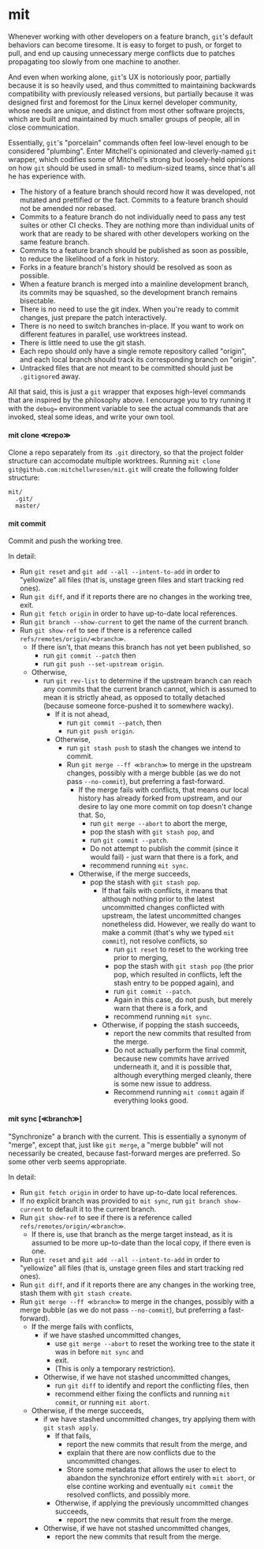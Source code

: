 # mit

Whenever working with other developers on a feature branch, `git`'s default behaviors can become tiresome. It is easy to
forget to push, or forget to pull, and end up causing unnecessary merge conflicts due to patches propagating too slowly
from one machine to another.

And even when working alone, `git`'s UX is notoriously poor, partially because it is so heavily used, and thus committed
to maintaining backwards compatibility with previously released versions, but partially because it was designed first
and foremost for the Linux kernel developer community, whose needs are unique, and distinct from most other software
projects, which are built and maintained by much smaller groups of people, all in close communication.

Essentially, `git`'s "porcelain" commands often feel low-level enough to be considered "plumbing". Enter Mitchell's
opinionated and cleverly-named `git` wrapper, which codifies some of Mitchell's strong but loosely-held opinions on how
`git` should be used in small- to medium-sized teams, since that's all he has experience with.

* The history of a feature branch should record how it was developed, not mutated and prettified or the fact. Commits to
  a feature branch should not be amended nor rebased.
* Commits to a feature branch do not individually need to pass any test suites or other CI checks. They are nothing more
  than individual units of work that are ready to be shared with other developers working on the same feature branch.
* Commits to a feature branch should be published as soon as possible, to reduce the likelihood of a fork in history.
* Forks in a feature branch's history should be resolved as soon as possible.
* When a feature branch is merged into a mainline development branch, its commits may be squashed, so the development
  branch remains bisectable.
* There is no need to use the git index. When you're ready to commit changes, just prepare the patch
  interactively.
* There is no need to switch branches in-place. If you want to work on different features in parallel, use worktrees
  instead.
* There is little need to use the git stash.
* Each repo should only have a single remote repository called "origin", and each local branch should track its
  corresponding branch on "origin".
* Untracked files that are not meant to be committed should just be `.gitignore`d away.

All that said, this is just a `git` wrapper that exposes high-level commands that are inspired by the philosophy above.
I encourage you to try running it with the `debug=` environment variable to see the actual commands that are invoked,
steal some ideas, and write your own tool.

#### mit clone ≪repo≫

Clone a repo separately from its `.git` directory, so that the project folder structure can accomodate multiple
worktrees. Running `mit clone git@github.com:mitchellwrosen/mit.git` will create the following folder structure:

    mit/
      .git/
      master/


#### mit commit

Commit and push the working tree.

In detail:

- Run `git reset` and `git add --all --intent-to-add` in order to "yellowize" all files (that is, unstage green
files and start tracking red ones).
- Run `git diff`, and if it reports there are no changes in the working tree, exit.
- Run `git fetch origin` in order to have up-to-date local references.
- Run `git branch --show-current` to get the name of the current branch.
- Run `git show-ref` to see if there is a reference called `refs/remotes/origin/≪branch≫`.
  - If there isn't, that means this branch has not yet been published, so
    - run `git commit --patch` then
    - run `git push --set-upstream origin`.
  - Otherwise,
    - run `git rev-list` to determine if the upstream branch can reach any commits that the current branch cannot, which
      is assumed to mean it is strictly ahead, as opposed to totally detached (because someone force-pushed it to
      somewhere wacky).
      - If it is not ahead,
        - run `git commit --patch`, then
        - run `git push origin`.
      - Otherwise,
        - run `git stash push` to stash the changes we intend to commit.
        - Run `git merge --ff ≪branch≫` to merge in the upstream changes, possibly with a merge bubble (as we do not
          pass `--no-commit`), but preferring a fast-forward.
          - If the merge fails with conflicts, that means our local history has already forked from upstream, and our
            desire to lay one more commit on top doesn't change that. So,
            - run `git merge --abort` to abort the merge,
            - pop the stash with `git stash pop`, and
            - run `git commit --patch`.
            - Do not attempt to publish the commit (since it would fail) - just warn that there is a fork, and
            - recommend running `mit sync`.
          - Otherwise, if the merge succeeds,
            - pop the stash with `git stash pop`.
              - If that fails with conflicts, it means that although nothing prior to the latest uncommitted changes
                conflicted with upstream, the latest uncommitted changes nonetheless did. However, we really do want to
                make a commit (that's why we typed `mit commit`), not resolve conflicts, so
                - run `git reset` to reset to the working tree prior to merging,
                - pop the stash with `git stash pop` (the prior pop, which resulted in conflicts, left the stash entry
                  to be popped again), and
                - run `git commit --patch`.
                - Again in this case, do not push, but merely warn that there is a fork, and
                - recommend running `mit sync`.
              - Otherwise, if popping the stash succeeds,
                - report the new commits that resulted from the merge.
                - Do not actually perform the final commit, because new commits have arrived underneath it, and it is
                  possible that, although everything merged cleanly, there is some new issue to address.
                - Recommend running `mit commit` again if everything looks good.

#### mit sync [≪branch≫]

"Synchronize" a branch with the current. This is essentially a synonym of "merge", except that, just like `git merge`, a
"merge bubble" will not necessarily be created, because fast-forward merges are preferred. So some other verb seems
appropriate.

In detail:

- Run `git fetch origin` in order to have up-to-date local references.
- If no explicit branch was provided to `mit sync`, run `git branch show-current` to default it to the current branch.
- Run `git show-ref` to see if there is a reference called `refs/remotes/origin/≪branch≫`.
  - If there is, use that branch as the merge target instead, as it is assumed to be more up-to-date than the local
    copy, if there even is one.
- Run `git reset` and `git add --all --intent-to-add` in order to "yellowize" all files (that is, unstage green files
  and start tracking red ones).
- Run `git diff`, and if it reports there are any changes in the working tree, stash them with `git stash create`.
- Run `git merge --ff ≪branch≫` to merge in the changes, possibly with a merge bubble (as we do not pass `--no-commit`),
  but preferring a fast-forward).
  - If the merge fails with conflicts,
    - if we have stashed uncommitted changes,
      - use `git merge --abort` to reset the working tree to the state it was in before `mit sync` and
      - exit.
      - (This is only a temporary restriction).
    - Otherwise, if we have not stashed uncommitted changes,
      - run `git diff` to identify and report the conflicting files, then
      - recommend either fixing the conflicts and running `mit commit`, or running `mit abort`.
  - Otherwise, if the merge succeeds,
    - if we have stashed uncommitted changes, try applying them with `git stash apply`.
      - If that fails,
        - report the new commits that result from the merge, and
        - explain that there are now conflicts due to the uncommitted changes.
        - Store some metadata that allows the user to elect to abandon the synchronize effort entirely with `mit abort`,
          or else contine working and eventually `mit commit` the resolved conflicts, and possibly more.
      - Otherwise, if applying the previously uncommitted changes succeeds,
        - report the new commits that result from the merge.
    - Otherwise, if we have not stashed uncommitted changes,
      - report the new commits that result from the merge.
